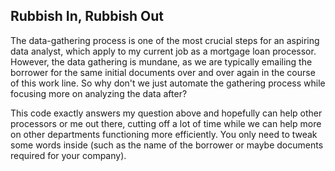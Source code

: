 ## Rubbish In, Rubbish Out

The data-gathering process is one of the most crucial steps for an aspiring data analyst, which apply to my current job as a mortgage loan processor. However, the data gathering is mundane, as we are typically emailing the borrower for the same initial documents over and over again in the course of this work line. So why don't we just automate the gathering process while focusing more on analyzing the data after? 

This code exactly answers my question above and hopefully can help other processors or me out there, cutting off a lot of time while we can help more on other departments functioning more efficiently. You only need to tweak some words inside (such as the name of the borrower or maybe documents required for your company). 
